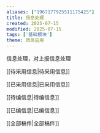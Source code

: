 ```yaml
---
aliases: ["1967177925511175425"]
title: 信息处理
created: 2025-07-15
modified: 2025-07-15
tags: ['基础模块']
theme: 政务应用
---
```


信息处理，对上报信息处理

[[待采用信息|待采用信息]]   

[[已采用信息|已采用信息]]   

 [[待编信息|待编信息]]   

 [[已编信息|已编信息]]   

[[全部稿件|全部稿件]]
